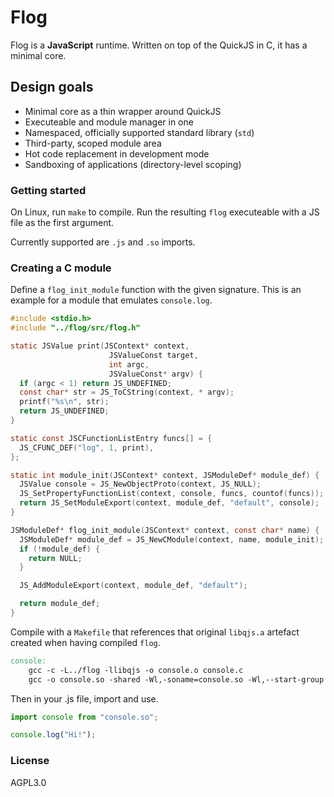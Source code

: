 # Flog

Flog is a **JavaScript** runtime. Written on top of the QuickJS in C, it has a
minimal core.

## Design goals

* Minimal core as a thin wrapper around QuickJS
* Executeable and module manager in one
* Namespaced, officially supported standard library (`std`)
* Third-party, scoped module area
* Hot code replacement in development mode
* Sandboxing of applications (directory-level scoping)

### Getting started

On Linux, run `make` to compile. Run the resulting `flog` executeable with a
JS file as the first argument.

Currently supported are `.js` and `.so` imports.

### Creating a C module

Define a `flog_init_module` function with the given signature. This is an
example for a module that emulates `console.log`.

```c
#include <stdio.h>
#include "../flog/src/flog.h"

static JSValue print(JSContext* context,
                      JSValueConst target,
                      int argc,
                      JSValueConst* argv) {
  if (argc < 1) return JS_UNDEFINED;
  const char* str = JS_ToCString(context, * argv);
  printf("%s\n", str);
  return JS_UNDEFINED;
}

static const JSCFunctionListEntry funcs[] = {
  JS_CFUNC_DEF("log", 1, print),
};

static int module_init(JSContext* context, JSModuleDef* module_def) {
  JSValue console = JS_NewObjectProto(context, JS_NULL);
  JS_SetPropertyFunctionList(context, console, funcs, countof(funcs));
  return JS_SetModuleExport(context, module_def, "default", console);
}

JSModuleDef* flog_init_module(JSContext* context, const char* name) {
  JSModuleDef* module_def = JS_NewCModule(context, name, module_init);
  if (!module_def) {
    return NULL;
  }

  JS_AddModuleExport(context, module_def, "default");

  return module_def;
}
```

Compile with a `Makefile` that references that original `libqjs.a` artefact
created when having compiled `flog`.

```Makefile
console:
	gcc -c -L../flog -llibqjs -o console.o console.c
	gcc -o console.so -shared -Wl,-soname=console.so -Wl,--start-group console.o -Wl,--end-group
```

Then in your .js file, import and use.

```js
import console from "console.so";

console.log("Hi!");
```

### License

AGPL3.0
